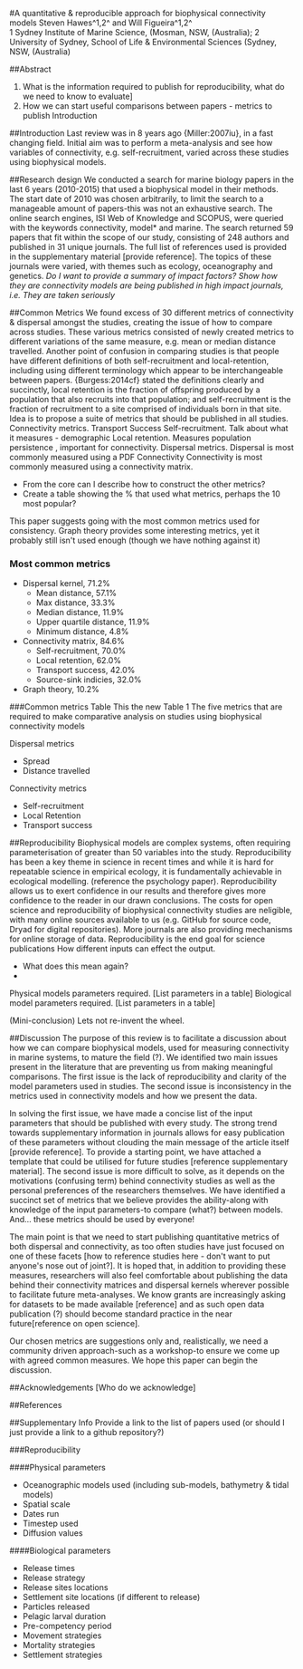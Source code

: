 #A quantitative & reproducible approach for biophysical connectivity models
Steven Hawes^1,2^ and Will Figueira^1,2^  
1 Sydney Institute of Marine Science,  (Mosman, NSW,  (Australia); 2 University of Sydney, School of Life & Environmental Sciences (Sydney, NSW,  (Australia)

##Abstract 
1. What is the information required to publish for reproducibility, what do we need to know to evaluate]
2. How we can start useful comparisons between papers - metrics to publish
Introduction

##Introduction
Last review was in 8 years ago {Miller:2007iu}, in a fast changing field.
Initial aim was to perform a meta-analysis and see how variables of connectivity, e.g. self-recruitment, varied across these studies using biophysical models.

##Research design
We conducted a search for marine biology papers in the last 6 years (2010-2015) that used a biophysical model in their methods. The start date of 2010 was chosen arbitrarily, to limit the search to a manageable amount of papers-this was not an exhaustive search. The online search engines, ISI Web of Knowledge and SCOPUS, were queried with the keywords connectivity, model* and marine. The search returned 59 papers that fit within the scope of our study, consisting of 248 authors and published in 31 unique journals. The full list of references used is provided in the supplementary material [provide reference]. The topics of these journals were varied, with themes such as ecology, oceanography and genetics.
*Do I want to provide a summary of impact factors? Show how they are connectivity models are being published in high impact journals, i.e. They are taken seriously*

##Common Metrics
We found excess of 30 different metrics of connectivity & dispersal amongst the studies, creating the issue of how to compare across studies. These various metrics consisted of newly created metrics to different variations of the same measure, e.g. mean or median distance travelled.
Another point of confusion in comparing studies is that people have different definitions of both self-recruitment and local-retention, including using different terminology which appear to be interchangeable between papers. {Burgess:2014cf}  stated the definitions clearly and succinctly, local retention is the fraction of offspring produced by a population that also recruits into that population; and self-recruitment is the fraction of recruitment to a site comprised of individuals born in that site.
Idea is to propose a suite of metrics that should be published in all studies.
Connectivity metrics.
Transport Success
Self-recruitment. Talk about what it measures - demographic
Local retention. Measures population persistence , important for connectivity.
Dispersal metrics.
Dispersal is most commonly measured using a PDF
Connectivity
Connectivity is most commonly measured using a connectivity matrix.
- From the core can I describe how to construct the other metrics?
- Create a table showing the % that used what metrics, perhaps the 10 most popular?

This paper suggests going with the most common metrics used for consistency. Graph theory provides some interesting metrics, yet it probably still isn't used enough (though we have nothing against it)

### Most common metrics

+ Dispersal kernel, 71.2%
    + Mean distance, 57.1%
    + Max distance, 33.3%
    + Median distance, 11.9%
    + Upper quartile distance, 11.9%
    + Minimum distance, 4.8%
+ Connectivity matrix, 84.6%
    + Self-recruitment, 70.0%
    + Local retention, 62.0%
    + Transport success, 42.0%
    + Source-sink indicies, 32.0%
+ Graph theory, 10.2%

###Common metrics Table
This the new
Table 1 The five metrics that are required to make comparative analysis on studies using biophysical connectivity models

Dispersal metrics
+ Spread
+ Distance travelled

Connectivity metrics
+ Self-recruitment
+ Local Retention
+ Transport success

##Reproducibility
Biophysical models are complex systems, often requiring parameterisation of greater than 50 variables into the study.
Reproducibility has been a key theme in science in recent times and while it is hard for repeatable science in empirical ecology, it is fundamentally achievable in ecological modelling. (reference the psychology paper). Reproducibility allows us to exert confidence in our results and therefore gives more confidence to the reader in our drawn conclusions.
The costs for open science and reproducibility of biophysical connectivity studies are neligible, with many online sources available to us (e.g. GitHub for source code, Dryad for digital repositories). More journals are also providing mechanisms for online storage of data.
Reproducibility is the end goal for science publications
How different inputs can effect the output.
- What does this mean again?
- 
Physical models parameters required. [List parameters in a table]
Biological model parameters required. [List parameters in a table]

(Mini-conclusion) Lets not re-invent the wheel.

##Discussion
The purpose of this review is to facilitate a discussion about how we can compare biophysical models, used for measuring connectivity in marine systems, to mature the field (?). We identified two main issues present in the literature that are preventing us from making meaningful comparisons. The first issue is the lack of reproducibility and clarity of the model parameters used in studies. The second issue is inconsistency in the metrics used in connectivity models and how we present the data.

In solving the first issue, we have made a concise list of the input parameters that should be published with every study. The strong trend towards supplementary information in journals allows for easy publication of these parameters without clouding the main message of the article itself [provide reference]. To provide a starting point, we have attached a template that could be utilised for future studies [reference supplementary material].
The second issue is more difficult to solve, as it depends on the motivations (confusing term) behind connectivity studies as well as the personal preferences of the researchers themselves. We have identified a succinct set of metrics that we believe provides the ability-along with knowledge of the input parameters-to compare (what?) between models. And… these metrics should be used by everyone!

The main point is that we need to start publishing quantitative metrics of both dispersal and connectivity, as too often studies have just focused on one of these facets [how to reference studies here - don't want to put anyone's nose out of joint?]. It is hoped that, in addition to providing these measures, researchers will also feel comfortable about publishing the data behind their connectivity matrices and dispersal kernels wherever possible to facilitate future meta-analyses. We know grants are increasingly asking for datasets to be made available [reference] and as such open data publication (?) should become standard practice in the near future[reference on open science].

Our chosen metrics are suggestions only and, realistically, we need a community driven approach-such as a workshop-to ensure we come up with agreed common measures. We hope this paper can begin the discussion.

##Acknowledgements
[Who do we acknowledge]

##References

##Supplementary Info
Provide a link to the list of papers used (or should I just provide a link to a github repository?)

###Reproducibility

####Physical parameters
+ Oceanographic models used (including sub-models, bathymetry & tidal models)
+ Spatial scale
+ Dates run
+ Timestep used
+ Diffusion values



####Biological parameters
+ Release times 
+ Release strategy 
+ Release sites locations 
+ Settlement site locations (if different to release) 
+ Particles released
+ Pelagic larval duration
+ Pre-competency period
+ Movement strategies
+ Mortality strategies
+ Settlement strategies

